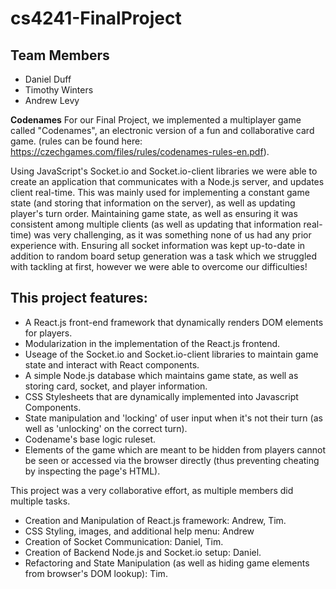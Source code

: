 # cs4241-FinalProject

## Team Members
- Daniel Duff
- Timothy Winters
- Andrew Levy

**Codenames**
For our Final Project, we implemented a multiplayer game called "Codenames", an electronic version of a fun and collaborative card game.
(rules can be found here: https://czechgames.com/files/rules/codenames-rules-en.pdf).

Using JavaScript's Socket.io and Socket.io-client libraries we were able to create an application that communicates with a Node.js server, 
and updates client real-time. This was mainly used for implementing a constant game state (and storing that information on the server), 
as well as updating player's turn order. Maintaining game state, as well as ensuring it was consistent among multiple clients (as well as
updating that information real-time) was very challenging, as it was something none of us had any prior experience with. Ensuring 
all socket information was kept up-to-date in addition to random board setup generation was a task which we struggled with tackling at first,
however we were able to overcome our difficulties!


## This project features:
- A React.js front-end framework that dynamically renders DOM elements for players.
- Modularization in the implementation of the React.js frontend. 
- Useage of the Socket.io and Socket.io-client libraries to maintain game state and interact with React components. 
- A simple Node.js database which maintains game state, as well as storing card, socket, and player information. 
- CSS Stylesheets that are dynamically implemented into Javascript Components.
- State manipulation and 'locking' of user input when it's not their turn (as well as 'unlocking' on the correct turn).
- Codename's base logic ruleset.
- Elements of the game which are meant to be hidden from players cannot be seen or accessed via the browser directly 
(thus preventing cheating by inspecting the page's HTML).

This project was a very collaborative effort, as multiple members did multiple tasks.
- Creation and Manipulation of React.js framework: Andrew, Tim.
- CSS Styling, images, and additional help menu: Andrew
- Creation of Socket Communication: Daniel, Tim.
- Creation of Backend Node.js and Socket.io setup: Daniel.
- Refactoring and State Manipulation (as well as hiding game elements from browser's DOM lookup): Tim.

